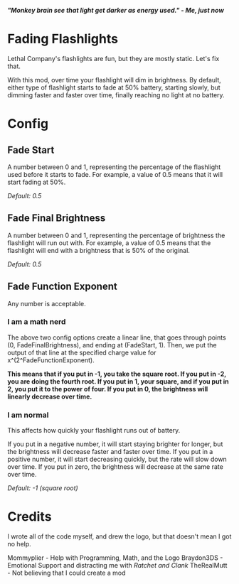 ***"Monkey brain see that light get darker as energy used." - Me, just now***

# Fading Flashlights

Lethal Company's flashlights are fun, but they are mostly static. Let's fix that.

With this mod, over time your flashlight will dim in brightness. By default, either type of flashlight starts to fade at 50% battery,
starting slowly, but dimming faster and faster over time, finally reaching no light at no battery.

# Config

## Fade Start

A number between 0 and 1, representing the percentage of the flashlight used before it starts to fade. For example, a value of 0.5
means that it will start fading at 50%.

*Default: 0.5*

## Fade Final Brightness

A number between 0 and 1, representing the percentage of brightness the flashlight will run out with. For example, a value of 0.5
means that the flashlight will end with a brightness that is 50% of the original.

*Default: 0.5*

## Fade Function Exponent

Any number is acceptable.

### I am a math nerd

The above two config options create a linear line, that goes through points (0, FadeFinalBrightness), and ending at (FadeStart, 1).
Then, we put the output of that line at the specified charge value for x^(2^FadeFunctionExponent).

**This means that if you put in -1, you take the square root. If you put in -2, you are doing the fourth root. If you put in 1, your
square, and if you put in 2, you put it to the power of four. If you put in 0, the brightness will linearly decrease over time.**

### I am normal

This affects how quickly your flashlight runs out of battery.

If you put in a negative number, it will start staying brighter for longer, but the brightness will decrease faster and faster over time.
If you put in a positive number, it will start decreasing quickly, but the rate will slow down over time.
If you put in zero, the brightness will decrease at the same rate over time.


*Default: -1 (square root)*


# Credits
I wrote all of the code myself, and drew the logo, but that doesn't mean I got no help.

Mommyplier - Help with Programming, Math, and the Logo
Braydon3DS - Emotional Support and distracting me with *Ratchet and Clank*
TheRealMutt - Not believing that I could create a mod
